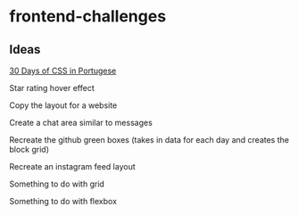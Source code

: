 # frontend-challenges

## Ideas

[30 Days of CSS in Portugese](https://github.com/brewchetta/30-days-of-css)

Star rating hover effect

Copy the layout for a website

Create a chat area similar to messages

Recreate the github green boxes (takes in data for each day and creates the block grid)

Recreate an instagram feed layout

Something to do with grid

Something to do with flexbox

